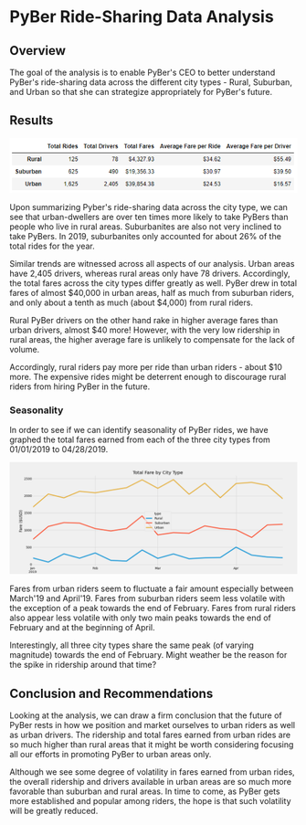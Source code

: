 # PyBer Ride-Sharing Data Analysis
## Overview
The goal of the analysis is to enable PyBer's CEO to better understand PyBer's ride-sharing data across the different city types - Rural, Suburban, and Urban so that she can strategize appropriately for PyBer's future.

## Results
![data by city type](https://github.com/hwaijiinlee/PyBer_Analysis/blob/main/analysis/Data_by_City_Type.png)

Upon summarizing Pyber's ride-sharing data across the city type, we can see that urban-dwellers are over ten times more likely to take PyBers than people who live in rural areas. Suburbanites are also not very inclined to take PyBers. In 2019, suburbanites only accounted for about 26% of the total rides for the year.

Similar trends are witnessed across all aspects of our analysis. Urban areas have 2,405 drivers, whereas rural areas only have 78 drivers. Accordingly, the total fares across the city types differ greatly as well. PyBer drew in total fares of almost $40,000 in urban areas, half as much from suburban riders, and only about a tenth as much (about $4,000) from rural riders.

Rural PyBer drivers on the other hand rake in higher average fares than urban drivers, almost $40 more! However, with the very low ridership in rural areas, the higher average fare is unlikely to compensate for the lack of volume. 

Accordingly, rural riders pay more per ride than urban riders - about $10 more. The expensive rides might be deterrent enough to discourage rural riders from hiring PyBer in the future.

### Seasonality
In order to see if we can identify seasonality of PyBer rides, we have graphed the total fares earned from each of the three city types from 01/01/2019 to 04/28/2019.

![pyber_fare_summary_fig](https://github.com/hwaijiinlee/PyBer_Analysis/blob/main/analysis/PyBer_fare_summary.png)

Fares from urban riders seem to fluctuate a fair amount especially between March'19 and April'19. Fares from suburban riders seem less volatile with the exception of a peak towards the end of February. Fares from rural riders also appear less volatile with only two main peaks towards the end of February and at the beginning of April.

Interestingly, all three city types share the same peak (of varying magnitude) towards the end of February. Might weather be the reason for the spike in ridership around that time?

## Conclusion and Recommendations
Looking at the analysis, we can draw a firm conclusion that the future of PyBer rests in how we position and market ourselves to urban riders as well as urban drivers. The ridership and total fares earned from urban rides are so much higher than rural areas that it might be worth considering focusing all our efforts in promoting PyBer to urban areas only.

Although we see some degree of volatility in fares earned from urban rides, the overall ridership and drivers available in urban areas are so much more favorable than suburban and rural areas. In time to come, as PyBer gets more established and popular among riders, the hope is that such volatility will be greatly reduced.

